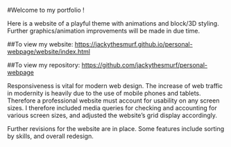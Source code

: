 #Welcome to my portfolio !

Here is a website of a playful theme with animations and block/3D styling. 
Further graphics/animation improvements will be made in due time. 

##To view my website: https://jackythesmurf.github.io/personal-webpage/website/index.html

##To view my repository: https://github.com/jackythesmurf/personal-webpage


Responsiveness is vital for modern web design. The increase of web traffic in modernity is heavily due to the use of mobile phones and tablets. Therefore a professional website must account for usability on any screen sizes. I therefore included media queries for checking and accounting for various screen sizes, and adjusted the website’s grid display accordingly.

Further revisions for the website are in place. Some features include sorting by skills, and overall redesign. 
